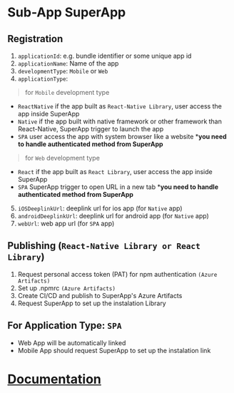 # Sub-App SuperApp

## Registration
1. `applicationId`: e.g. bundle identifier or some unique app id
2. `applicationName`: Name of the app
3. `developmentType`: `Mobile` or `Web`
4. `applicationType`:
> for `Mobile` development type
- `ReactNative` if the app built as `React-Native Library`, user access the app inside SuperApp
- `Native` if the app built with native framework or other framework than React-Native, SuperApp trigger to launch the app
- `SPA` user access the app with system browser like a website ***you need to handle authenticated method from SuperApp**
> for `Web` development type
- `React` if the app built as `React Library`, user access the app inside SuperApp
- `SPA` SuperApp trigger to open URL in a new tab  ***you need to handle authenticated method from SuperApp**
5. `iOSDeeplinkUrl`: deeplink url for ios app (for `Native` app)
6. `androidDeeplinkUrl`: deeplink url for android app (for `Native` app)
7. `webUrl`: web app url (for `SPA` app)

## Publishing (`React-Native Library or React Library`)
1. Request personal access token (PAT) for npm authentication `(Azure Artifacts)`
2. Set up .npmrc `(Azure Artifacts)`
3. Create CI/CD and publish to SuperApp's Azure Artifacts
4. Request SuperApp to set up the instalation Library

## For Application Type: `SPA`
* Web App will be automatically linked
* Mobile App should request SuperApp to set up the instalation link

# [Documentation](/Documentation)
